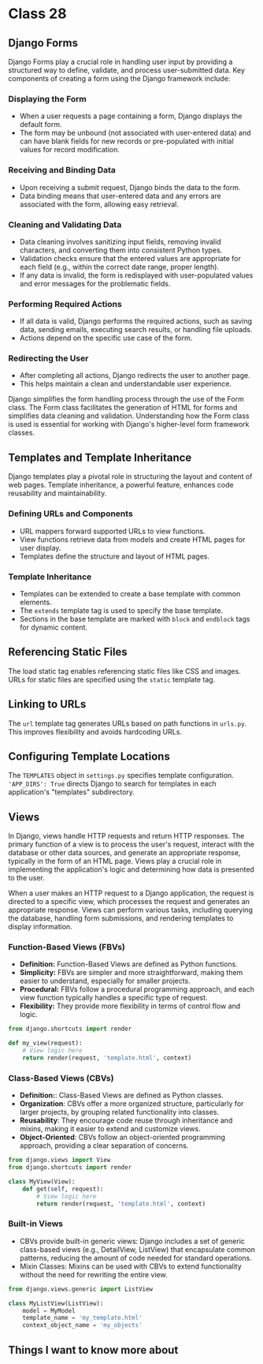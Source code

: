 # Class 28

## Django Forms

Django Forms play a crucial role in handling user input by providing a structured way to define, validate, and process user-submitted data. Key components of creating a form using the Django framework include:

### Displaying the Form

- When a user requests a page containing a form, Django displays the default form.
- The form may be unbound (not associated with user-entered data) and can have blank fields for new records or pre-populated with initial values for record modification.

### Receiving and Binding Data

- Upon receiving a submit request, Django binds the data to the form.
- Data binding means that user-entered data and any errors are associated with the form, allowing easy retrieval.

### Cleaning and Validating Data

- Data cleaning involves sanitizing input fields, removing invalid characters, and converting them into consistent Python types.
- Validation checks ensure that the entered values are appropriate for each field (e.g., within the correct date range, proper length).
- If any data is invalid, the form is redisplayed with user-populated values and error messages for the problematic fields.

### Performing Required Actions

- If all data is valid, Django performs the required actions, such as saving data, sending emails, executing search results, or handling file uploads.
- Actions depend on the specific use case of the form.

### Redirecting the User

- After completing all actions, Django redirects the user to another page.
- This helps maintain a clean and understandable user experience.

Django simplifies the form handling process through the use of the Form class. The Form class facilitates the generation of HTML for forms and simplifies data cleaning and validation. Understanding how the Form class is used is essential for working with Django's higher-level form framework classes.

## Templates and Template Inheritance

Django templates play a pivotal role in structuring the layout and content of web pages. Template inheritance, a powerful feature, enhances code reusability and maintainability.

### Defining URLs and Components
- URL mappers forward supported URLs to view functions.
- View functions retrieve data from models and create HTML pages for user display.
- Templates define the structure and layout of HTML pages.

### Template Inheritance

- Templates can be extended to create a base template with common elements.
- The `extends` template tag is used to specify the base template.
- Sections in the base template are marked with `block` and `endblock` tags for dynamic content.

## Referencing Static Files

The load static tag enables referencing static files like CSS and images. URLs for static files are specified using the `static` template tag.

## Linking to URLs

The `url` template tag generates URLs based on path functions in `urls.py`. This improves flexibility and avoids hardcoding URLs.

## Configuring Template Locations

The `TEMPLATES` object in `settings.py` specifies template configuration. `'APP_DIRS': True` directs Django to search for templates in each application's "templates" subdirectory.

## Views

In Django, views handle HTTP requests and return HTTP responses. The primary function of a view is to process the user's request, interact with the database or other data sources, and generate an appropriate response, typically in the form of an HTML page. Views play a crucial role in implementing the application's logic and determining how data is presented to the user.

When a user makes an HTTP request to a Django application, the request is directed to a specific view, which processes the request and generates an appropriate response. Views can perform various tasks, including querying the database, handling form submissions, and rendering templates to display information.

### Function-Based Views (FBVs)

- **Definition:** Function-Based Views are defined as Python functions.
- **Simplicity:** FBVs are simpler and more straightforward, making them easier to understand, especially for smaller projects.
- **Procedural:** FBVs follow a procedural programming approach, and each view function typically handles a specific type of request.
- **Flexibility:** They provide more flexibility in terms of control flow and logic.

```python
from django.shortcuts import render

def my_view(request):
    # View logic here
    return render(request, 'template.html', context)
```

### Class-Based Views (CBVs)

- **Definition:**: Class-Based Views are defined as Python classes.
- **Organization**: CBVs offer a more organized structure, particularly for larger projects, by grouping related functionality into classes.
- **Reusability**: They encourage code reuse through inheritance and mixins, making it easier to extend and customize views.
- **Object-Oriented**: CBVs follow an object-oriented programming approach, providing a clear separation of concerns.

```python
from django.views import View
from django.shortcuts import render

class MyView(View):
    def get(self, request):
        # View logic here
        return render(request, 'template.html', context)
```

### Built-in Views

- CBVs provide built-in generic views: Django includes a set of generic class-based views (e.g., DetailView, ListView) that encapsulate common patterns, reducing the amount of code needed for standard operations.
- Mixin Classes: Mixins can be used with CBVs to extend functionality without the need for rewriting the entire view.

```python
from django.views.generic import ListView

class MyListView(ListView):
    model = MyModel
    template_name = 'my_template.html'
    context_object_name = 'my_objects'
```

## Things I want to know more about
